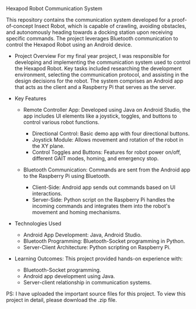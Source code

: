 Hexapod Robot Communication System

This repository contains the communication system developed for a proof-of-concept Insect Robot, which is capable of crawling, avoiding obstacles, and autonomously heading towards a docking station upon receiving specific commands. The project leverages Bluetooth communication to control the Hexapod Robot using an Android device.

- Project Overview
  For my final year project, I was responsible for developing and implementing the communication system used to control the Hexapod Robot. Key tasks included researching the development environment, selecting the communication protocol, and assisting in the design decisions for the robot. The system comprises an Android app that acts as the client and a Raspberry Pi that serves as the server.

- Key Features
  - Remote Controller App: Developed using Java on Android Studio, the app includes UI elements like a joystick, toggles, and buttons to control various robot functions.
    - Directional Control: Basic demo app with four directional buttons.
    - Joystick Module: Allows movement and rotation of the robot in the XY plane.
    - Control Toggles and Buttons: Features for robot power on/off, different GAIT modes, homing, and emergency stop.
      
  - Bluetooth Communication: Commands are sent from the Android app to the Raspberry Pi using Bluetooth.
    - Client-Side: Android app sends out commands based on UI interactions.
    - Server-Side: Python script on the Raspberry Pi handles the incoming commands and integrates them into the robot's movement and homing mechanisms.
      
- Technologies Used
    - Android App Development: Java, Android Studio.
    - Bluetooth Programming: Bluetooth-Socket programming in Python.
    - Server-Client Architecture: Python scripting on Raspberry Pi.
      
- Learning Outcomes: This project provided hands-on experience with:
  - Bluetooth-Socket programming.
  - Android app development using Java.
  - Server-client relationship in communication systems.

PS: I have uploaded the important source files for this project. To view this project in detail, please download the .zip file.

